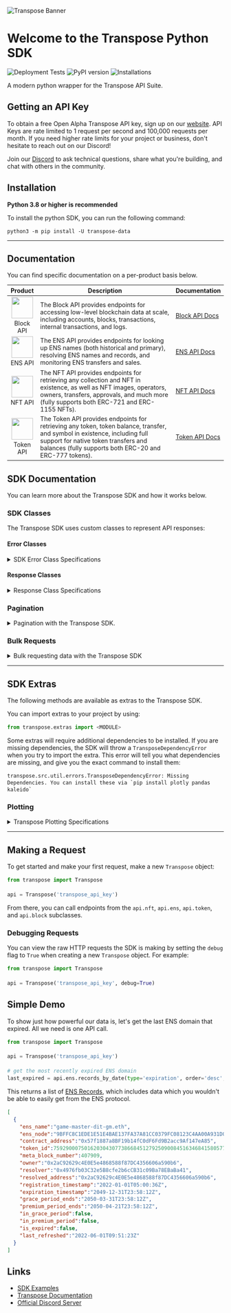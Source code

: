 ![Transpose Banner](https://files.readme.io/c019281-Main_Docs_Banners_v1.png)

# Welcome to the Transpose Python SDK
![Deployment Tests](https://github.com/TransposeData/transpose-python-sdk/actions/workflows/deployment_tests.yml/badge.svg) ![PyPI version](https://badge.fury.io/py/transpose-data.svg) ![Installations](https://img.shields.io/pypi/dd/transpose-data?color=g)

A modern python wrapper for the Transpose API Suite.

## Getting an API Key

To obtain a free Open Alpha Transpose API key, sign up on our [website](https://www.transpose.io/). API Keys are rate limited to 1 request per second and 100,000 requests per month. If you need higher rate limits for your project or business, don't hesitate to reach out on our Discord!

Join our [Discord](https://discord.gg/AKguqp3U57) to ask technical questions, share what you're building, and chat with others in the community.

## Installation

**Python 3.8 or higher is recommended**

To install the python SDK, you can run the following command:
```
python3 -m pip install -U transpose-data
```

---

## Documentation
You can find specific documentation on a per-product basis below.

|                                                                            Product                                                                            | Description                                                                                                                                                                                                                  | Documentation                                                                                   |
| :-----------------------------------------------------------------------------------------------------------------------------------------------------------: | ---------------------------------------------------------------------------------------------------------------------------------------------------------------------------------------------------------------------------- | ----------------------------------------------------------------------------------------------- |
| <img src="https://assets.website-files.com/624cc12cbb8535a77bafc47d/628ebc9704701b4d5610ac1a_Blockchain_Logo_Solid.png" width="50" height="50"><br> Block API | The Block API provides endpoints for accessing low-level blockchain data at scale, including accounts, blocks, transactions, internal transactions, and logs.                                                                | [Block API Docs](https://github.com/TransposeData/transpose-python-sdk/blob/main/docs/block.md) |
|     <img src="https://assets.website-files.com/624cc12cbb8535a77bafc47d/628d465b6551e284a9ae73e4_Wallet_Logo_ENS.png" width="50" height="50"><br> ENS API     | The ENS API provides endpoints for looking up ENS names (both historical and primary), resolving ENS names and records, and monitoring ENS transfers and sales.                                                              | [ENS API Docs](https://github.com/TransposeData/transpose-python-sdk/blob/main/docs/ens.md)     |
|     <img src="https://assets.website-files.com/624cc12cbb8535a77bafc47d/6286795ef57a1412d6d767fc_NFT_Logo_Solid.png" width="50" height="50"><br> NFT API      | The NFT API provides endpoints for retrieving any collection and NFT in existence, as well as NFT images, operators, owners, transfers, approvals, and much more (fully supports both ERC-721 and ERC-1155 NFTs).            | [NFT API Docs](https://github.com/TransposeData/transpose-python-sdk/blob/main/docs/nft.md)     |
|   <img src="https://assets.website-files.com/624cc12cbb8535a77bafc47d/628fb0f77f6279a920577119_Token_Logo2_Solid.png" width="50" height="50"><br>Token API    | The Token API provides endpoints for retrieving any token, token balance, transfer, and symbol in existence, including full support for native token transfers and balances (fully supports both ERC-20 and ERC-777 tokens). | [Token API Docs](https://github.com/TransposeData/transpose-python-sdk/blob/main/docs/token.md) |

## SDK Documentation
You can learn more about the Transpose SDK and how it works below.

### SDK Classes
The Transpose SDK uses custom classes to represent API responses:

#### Error Classes
<details>
<summary>SDK Error Class Specifications</summary>
The SDK uses the following error classes to represent API errors:

- ``TransposeBadRequest``
  - Represents a 400 Bad Request error from the Transpose API.
- ``TransposeRateLimit``
  - Represents a 429 Rate Limit error from the Transpose API.
- ``TransposeInvalidAPIKey``
  - Represents a 401 Unauthorized error from the Transpose API.
- ``TransposeInternalServerError``
  - Represents a 500 Internal Server Error error from the Transpose API.
- ``TransposeResourceNotFound``
  - Represents a 404 Not Found error from the Transpose API.

These errors will be raised when the SDK encounters an error from the Transpose API.
</details>

#### Response Classes
<details>
<summary>Response Class Specifications</summary>

The SDK will always return a list of response objects from the Transpose API. For example, calling the ``ens.records_by_date`` endpoint will return a list of ``ENSRecord`` objects.

These response objects can be accessed in the following ways:
  - ``ENSRecord[0].ens_name`` will return the first record's ens_name.
  - ``ENSRecord[i].ens_name`` retrieves the ens_name from the i-th response
  
All response objects can also be accessed as a dictionary by calling ``.to_dict()`` on them:
  - ``ENSRecord[0].to_dict()`` will return the first record as a dictionary.
  - ``ENSRecord[i].to_dict()`` retrieves the i-th record as a dictionary.
</details>

### Pagination
<details>
<summary>Pagination with the Transpose SDK.</summary>

Transpose endpoints will return a maximum of 500 results in a single query. To return the next page, simply call ``api.next()``. If ``api.next()`` returns ``None``, then there are no more pages.

Here is a standard pagination implementation:

```python
while True:
    data = api.next()

    # sleep to avoid rate limits
    time.sleep(1)

    # if there are no more pages, exit loop
    if data is None: break

    # otherwise, print length of data
    else: print(len(data))
```
</details>

### Bulk Requests
<details>

<summary>Bulk requesting data with the Transpose SDK</summary>
Alongside pagination, we also offer a convenience method for iterating over all pages. This method will handle pagination for you, and will return a list of all results.

#### Usage:
```python
api.bulk_request(endpoint_response, requests_per_second, results_to_fetch)
```
| Parameter           | Required | Description                                                   | Type     |
| ------------------- | -------- | ------------------------------------------------------------- | -------- |
| endpoint_response   | Yes      | The called API function, which returns a list of data models. | ``List`` |
| requests_per_second | No       | The number of requests per second to make                     | ``int``  |
| results_to_fetch    | No       | The number of results to fetch                                | ``int``  |

#### Responses
| Code | Title                 | Model                                                                                                        |
| ---- | --------------------- | ------------------------------------------------------------------------------------------------------------ |
| 200  | Success               | Data Model                                                                                                   |
| 400  | Bad Request           | [Error](https://github.com/TransposeData/transpose-python-sdk/blob/main/docs/documentation.md#Error-Classes) 
| 401  | Unauthorized          | [Error](https://github.com/TransposeData/transpose-python-sdk/blob/main/docs/documentation.md#Error-Classes) |
| 403  | Forbidden             | [Error](https://github.com/TransposeData/transpose-python-sdk/blob/main/docs/documentation.md#Error-Classes) |
| 404  | Not Found             | [Error](https://github.com/TransposeData/transpose-python-sdk/blob/main/docs/documentation.md#Error-Classes) |
| 500  | Internal Server Error | [Error](https://github.com/TransposeData/transpose-python-sdk/blob/main/docs/documentation.md#Error-Classes) |

Here is an example of how to use ``bulk_request``:

```python
all_blocks_by_miner = api.bulk_request(api.block.blocks_by_date(mined_after='2022-01-01 00:00:00', miner='0x00192Fb10dF37c9FB26829eb2CC623cd1BF599E8', limit=500))

print(len(all_blocks_by_miner))

>>> 53046
```
</details>

---

## SDK Extras
The following methods are available as extras to the Transpose SDK. 

You can import extras to your project by using:
```python
from transpose.extras import <MODULE>
```

Some extras will require additional dependencies to be installed. If you are missing dependencies, the SDK will throw a `TransposeDependencyError` when you try to import the extra. This error will tell you what dependencies are missing, and give you the exact command to install them:

```shell
transpose.src.util.errors.TransposeDependencyError: Missing Dependencies. You can install these via `pip install plotly pandas kaleido`
```

### Plotting
<details>
<summary>Transpose Plotting Specifications</summary>

The SDK natively includes a plotting library which implements [plotly](https://plot.ly/python/). Using it, you can quickly create plots of data obtained through the Transpose API.

For a plotting example, check out the [demo](https://github.com/TransposeData/transpose-python-sdk/blob/main/demo/plotting.py) file, which will graph the past hour's gas prices in a bar chart.

![chart](https://github.com/TransposeData/transpose-python-sdk/blob/main/docs/images/plotting.png?fw)

#### Usage
You'll first need to install the plotting dependencies using:
```shell
pip install plotly pandas kaleido
```

Instantiating a new plot is as simple as importing the ``Plot`` class and instantiating it:

```python
from transpose.extras import Plot
chart = Plot(title="Hourly Gas Prices on Ethereum")
```

This will return an object on which you can call the following methods:

- ``Plot.plotly()``
  - Returns the current plot as a plotly object. From there, you can further customize the plot.
  
- ``Plot.show()``
  - Renders the current plot in the browser. This plot is interactive, and can be zoomed and panned.
  
- ``Plot.render(path, format)``
  - Inputs:
    - ``path`` -> The path to render the plot to.
    - ``format`` -> The format to render the plot as. Can be either ``png``, ``html``, ``jpg``, etc.

- ``Plot.add_data(data, type, shape, smoothing)``

  - Inputs:
    - ``data`` -> The data to add to the plot. Takes the following format:
      
      ```json
      {
        "x":       [],                   // List of data
        "y":       [],                   // List of data
        "y_axis":  "Gas Price (Gwei)",   // OPTIONAL: The name of the y-axis
        "x_axis":  "Time",               // OPTIONAL: The name of the x-axis
      }
      ```
    - ``type`` -> OPTIONAL: The method used to render the data to the plot. Can be either ``line`` or ``bar``.
    - ``shape`` -> OPTIONAL: The shape of the line. Can be either ``linear``, ``spline``, ``vh``, ``hv``, ``vhv``, or ``hvh``.
    - ``smoothing`` -> OPTIONAL: The number of points to smooth the data with.
      - For ``line``, this will calculate a moving average of the data with a period of ``smoothing``.
      - For ``bar``, this will group and average the data over ``smoothing`` points.
</details>

---

## Making a Request

To get started and make your first request, make a new `Transpose` object:

```python
from transpose import Transpose

api = Transpose('transpose_api_key')
```

From there, you can call endpoints from the `api.nft`, `api.ens`, `api.token`, and `api.block` subclasses.

### Debugging Requests

You can view the raw HTTP requests the SDK is making by setting the `debug` flag to `True` when creating a new `Transpose` object. For example: 
```python
from transpose import Transpose

api = Transpose('transpose_api_key', debug=True)
```

## Simple Demo

To show just how powerful our data is, let's get the last ENS domain that expired. All we need is one API call.
```python
from transpose import Transpose

api = Transpose('transpose_api_key')

# get the most recently expired ENS domain
last_expired = api.ens.records_by_date(type='expiration', order='desc', limit=1)
```

This returns a list of [ENS Records](https://github.com/TransposeData/transpose-python-sdk/tree/main/docs/ens.md#ENS-Record-Model), which includes data which you wouldn't be able to easily get from the ENS protocol.

```json
[
  {
    "ens_name":"game-master-dit-gm.eth",
    "ens_node":"9BFFC8C1EDE1E51E4BAE137FA37A81CC0379FC08123C4AA00A931D0D983956B7",
    "contract_address":"0x57f1887a8BF19b14fC0dF6Fd9B2acc9Af147eA85",
    "token_id":75929000750162030430773866845127925090084516346841580577625168871716954805188,
    "meta_block_number":407909,
    "owner":"0x2aC92629c4E0E5e4868588f87DC4356606a590b6",
    "resolver":"0x4976fb03C32e5B8cfe2b6cCB31c09Ba78EBaBa41",
    "resolved_address":"0x2aC92629c4E0E5e4868588f87DC4356606a590b6",
    "registration_timestamp":"2022-01-01T05:00:36Z",
    "expiration_timestamp":"2049-12-31T23:58:12Z",
    "grace_period_ends":"2050-03-31T23:58:12Z",
    "premium_period_ends":"2050-04-21T23:58:12Z",
    "in_grace_period":false,
    "in_premium_period":false,
    "is_expired":false,
    "last_refreshed":"2022-06-01T09:51:23Z"
  }
]
```

## Links
- [SDK Examples](https://github.com/TransposeData/transpose-python-sdk/tree/main/demo)
- [Transpose Documentation](https://docs.transpose.io)
- [Official Discord Server](https://discord.gg/AKguqp3U57)
